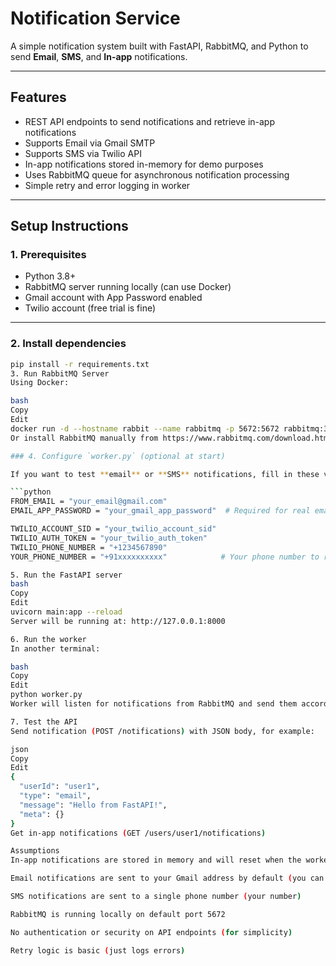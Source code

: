 # Notification Service

A simple notification system built with FastAPI, RabbitMQ, and Python to send **Email**, **SMS**, and **In-app** notifications.

---

## Features

- REST API endpoints to send notifications and retrieve in-app notifications
- Supports Email via Gmail SMTP
- Supports SMS via Twilio API
- In-app notifications stored in-memory for demo purposes
- Uses RabbitMQ queue for asynchronous notification processing
- Simple retry and error logging in worker

---

## Setup Instructions

### 1. Prerequisites

- Python 3.8+
- RabbitMQ server running locally (can use Docker)
- Gmail account with App Password enabled
- Twilio account (free trial is fine)

---

### 2. Install dependencies

```bash
pip install -r requirements.txt
3. Run RabbitMQ Server
Using Docker:

bash
Copy
Edit
docker run -d --hostname rabbit --name rabbitmq -p 5672:5672 rabbitmq:3
Or install RabbitMQ manually from https://www.rabbitmq.com/download.html

### 4. Configure `worker.py` (optional at start)

If you want to test **email** or **SMS** notifications, fill in these variables in `worker.py`:

```python
FROM_EMAIL = "your_email@gmail.com"
EMAIL_APP_PASSWORD = "your_gmail_app_password"  # Required for real email sending

TWILIO_ACCOUNT_SID = "your_twilio_account_sid"
TWILIO_AUTH_TOKEN = "your_twilio_auth_token"
TWILIO_PHONE_NUMBER = "+1234567890"
YOUR_PHONE_NUMBER = "+91xxxxxxxxxx"            # Your phone number to receive SMS

5. Run the FastAPI server
bash
Copy
Edit
uvicorn main:app --reload
Server will be running at: http://127.0.0.1:8000

6. Run the worker
In another terminal:

bash
Copy
Edit
python worker.py
Worker will listen for notifications from RabbitMQ and send them accordingly.

7. Test the API
Send notification (POST /notifications) with JSON body, for example:

json
Copy
Edit
{
  "userId": "user1",
  "type": "email",
  "message": "Hello from FastAPI!",
  "meta": {}
}
Get in-app notifications (GET /users/user1/notifications)

Assumptions
In-app notifications are stored in memory and will reset when the worker restarts

Email notifications are sent to your Gmail address by default (you can customize)

SMS notifications are sent to a single phone number (your number)

RabbitMQ is running locally on default port 5672

No authentication or security on API endpoints (for simplicity)

Retry logic is basic (just logs errors)
